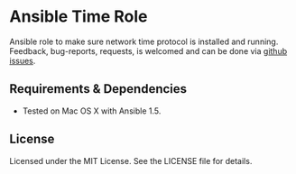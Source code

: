 # Ansible Time Role #

Ansible role to make sure network time protocol is installed and running.
Feedback, bug-reports, requests, is welcomed and can be done via
[github issues](https://github.com/New-Edge-Engineering/ansible-time/issues).

## Requirements & Dependencies ##
- Tested on Mac OS X with Ansible 1.5.

## License ##

Licensed under the MIT License. See the LICENSE file for details.
